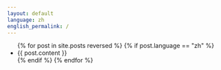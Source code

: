 ```yaml
---
layout: default
language: zh
english_permalink: /
---
```




<div class="home">

  <ul class="post-list">
    {% for post in site.posts reversed %}
    {% if post.language == "zh" %}
      <li>
        {{ post.content }}
      </li>
    {% endif %}
    {% endfor %}
  </ul>

</div>

